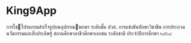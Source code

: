# King9App
การใชโปรแกรมสำเร็จรูปบนอุปกรณพกพา ระดับชั้น ปวส.
การแข่งขันทักษะวิชาชีพ การประกวดนวัตกรรมและสิ่งประดิษฐ์ สถานศึกษาอาชีวศึกษาเอกชน ระดับชาติ
ประจำปัการศึกษา ๒๕๖๔
